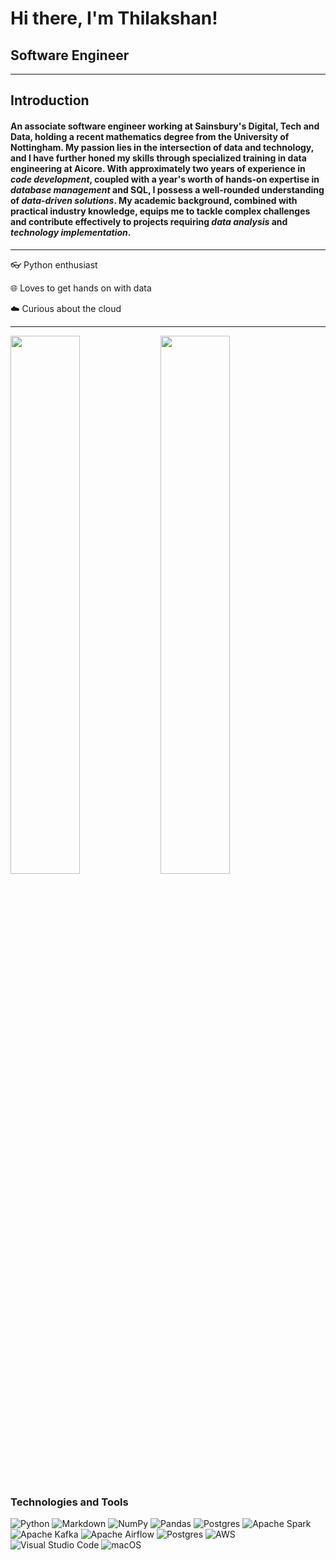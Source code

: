 # Hi there, I'm Thilakshan!
## Software Engineer
---
## Introduction
#### An associate software engineer working at Sainsbury's Digital, Tech and Data, holding a recent mathematics degree from the University of Nottingham. My passion lies in the intersection of data and technology, and I have further honed my skills through specialized training in data engineering at Aicore. With approximately two years of experience in *code development*, coupled with a year's worth of hands-on expertise in *database management* and SQL, I possess a well-rounded understanding of *data-driven solutions*. My academic background, combined with practical industry knowledge, equips me to tackle complex challenges and contribute effectively to projects requiring *data analysis* and *technology implementation*.
---

👓 Python enthusiast

🌐 Loves to get hands on with data

☁️ Curious about the cloud

---

<img align="left" width="47%" src="https://github-readme-stats.vercel.app/api?username=thilakshan9&show_icons=true&theme=dark"/>
<img width="47%" src="https://github-readme-stats.vercel.app/api/top-langs/?username=thilakshan9&layout=compact"/>

### Technologies and Tools
![Python](https://img.shields.io/badge/python-3670A0?style=for-the-badge&logo=python&logoColor=ffdd54)
![Markdown](https://img.shields.io/badge/markdown-%23000000.svg?style=for-the-badge&logo=markdown&logoColor=white)
![NumPy](https://img.shields.io/badge/numpy-%23013243.svg?style=for-the-badge&logo=numpy&logoColor=white)
![Pandas](https://img.shields.io/badge/pandas-%23150458.svg?style=for-the-badge&logo=pandas&logoColor=white)
![Postgres](https://img.shields.io/badge/postgres-%23316192.svg?style=for-the-badge&logo=postgresql&logoColor=white)
![Apache Spark](https://img.shields.io/badge/Apache%20Spark-FDEE21?style=flat-square&logo=apachespark&logoColor=black)
![Apache Kafka](https://img.shields.io/badge/Apache%20Kafka-000?style=for-the-badge&logo=apachekafka)
![Apache Airflow](https://img.shields.io/badge/Apache%20Airflow-017CEE?style=for-the-badge&logo=Apache%20Airflow&logoColor=white)
![Postgres](https://img.shields.io/badge/postgres-%23316192.svg?style=for-the-badge&logo=postgresql&logoColor=white)
![AWS](https://img.shields.io/badge/AWS-%23FF9900.svg?style=for-the-badge&logo=amazon-aws&logoColor=white)
![Visual Studio Code](https://img.shields.io/badge/Visual%20Studio%20Code-0078d7.svg?style=for-the-badge&logo=visual-studio-code&logoColor=white)
![macOS](https://img.shields.io/badge/mac%20os-000000?style=for-the-badge&logo=macos&logoColor=F0F0F0)
